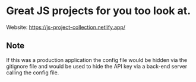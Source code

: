 <h1>Great JS projects for you too look at.</h1>

Website: https://js-project-collection.netlify.app/

<h2>Note</h2>
If this was a production application the config file would be hidden via the gitignore file and would be used to hide the API key via a back-end server calling the config file.
